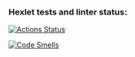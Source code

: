 ### Hexlet tests and linter status:
[![Actions Status](https://github.com/zhukata/fullstack-python-project-44/actions/workflows/hexlet-check.yml/badge.svg)](https://github.com/zhukata/fullstack-python-project-44/actions)

[![Code Smells](https://sonarcloud.io/api/project_badges/measure?project=zhukata_fullstack-python-project-44&metric=code_smells)](https://sonarcloud.io/summary/new_code?id=zhukata_fullstack-python-project-44)